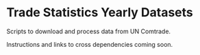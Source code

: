 Trade Statistics Yearly Datasets
================

Scripts to download and process data from UN Comtrade.

Instructions and links to cross dependencies coming soon.
